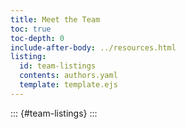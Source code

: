 ```yaml
---
title: Meet the Team
toc: true
toc-depth: 0
include-after-body: ../resources.html
listing:
  id: team-listings
  contents: authors.yaml
  template: template.ejs
---
```






::: {#team-listings}
:::